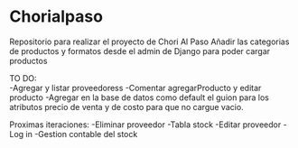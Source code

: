 # Chorialpaso
Repositorio para realizar el proyecto de Chori Al Paso
Añadir las categorias de productos y formatos desde el admin de Django para poder cargar productos


TO DO:  
  -Agregar y listar proveedoress
  -Comentar agregarProducto y editar producto
  -Agregar en la base de datos como default el guion para los atributos precio de venta y de costo para que no cargue vacio.


Proximas iteraciones:
  -Eliminar proveedor
  -Tabla stock
  -Editar proveedor
  -Log in
  -Gestion contable del stock

  
